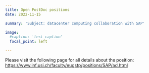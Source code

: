 ```yaml
---
title: Open PostDoc positions
date: 2022-11-15

summary: 'Subject: datacenter computing collaboration with SAP'

image:
  #caption: 'test caption'
  focal_point: left

---
```

Please visit the following page for all details about the position:
https://www.inf.usi.ch/faculty/eugstp/positions/SAP/ad.html